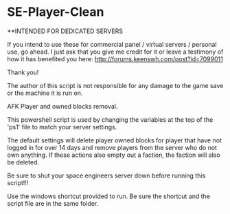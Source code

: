 SE-Player-Clean
===============
**INTENDED FOR DEDICATED SERVERS

If you intend to use these for commercial panel / virtual servers / personal use, go ahead. I just ask that you give me credit for it or leave a testimony of how it has benefited you here: http://forums.keenswh.com/post?id=7099011

Thank you!

The author of this script is not responsible for any damage to the game save or the machine it is run on.

AFK Player and owned blocks removal.

This powershell script is used by changing the variables at the top of the 'ps1' file to match your server settings.

The default settings will delete player owned blocks for player that have not logged in for over 14 days and remove players from the server who do not own anything. If these actions also empty out a faction, the faction will also be deleted.

Be sure to shut your space engineers server down before running this script!!!

Use the windows shortcut provided to run. Be sure the shortcut and the script file are in the same folder.
